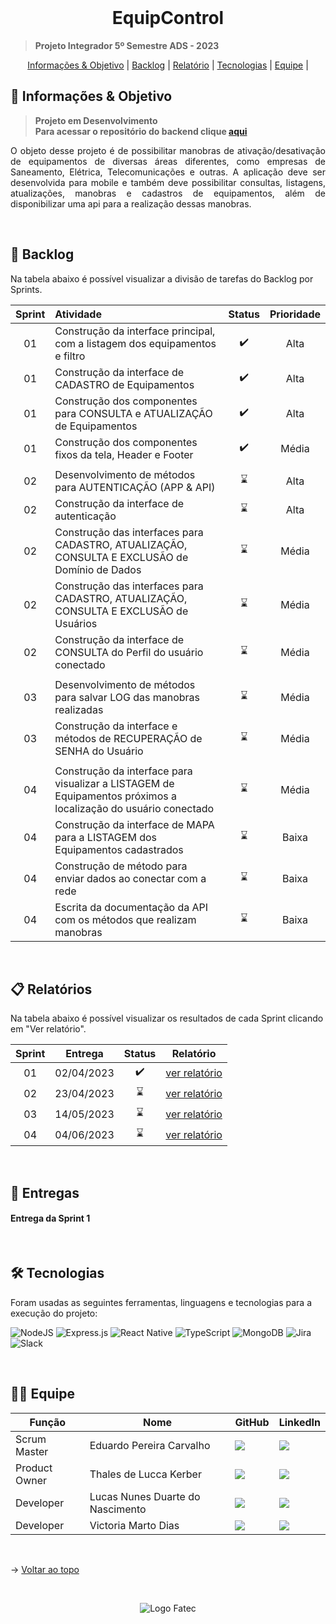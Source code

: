<br id="topo">

<h1 align="center">EquipControl</h1>

> **Projeto Integrador 5º Semestre ADS - 2023**

<p align="center">
    <a href="#objetivo">Informações & Objetivo</a> |
    <a href="#backlog">Backlog</a> |
    <a href="#relatório">Relatório</a> |
    <a href="#tecnologias">Tecnologias</a> |
    <a href="#equipe">Equipe</a> |
</p>

<span id="objetivo">

## 🚀 Informações & Objetivo

> **Projeto em Desenvolvimento** <br>
> **Para acessar o repositório do backend clique [aqui](https://github.com/CodeLabFatec/EquipControl-Server)**

<p align="justify">O objeto desse projeto é de possibilitar manobras de ativação/desativação de equipamentos de diversas áreas diferentes, como empresas de Saneamento, Elétrica, Telecomunicações e outras. A aplicação deve ser desenvolvida para mobile e também deve possibilitar consultas, listagens, atualizações, manobras e cadastros de equipamentos, além de disponibilizar uma api para a realização dessas manobras. </p>

<span id="backlog">


<br>

## 📌 Backlog

Na tabela abaixo é possível visualizar a divisão de tarefas do Backlog por Sprints.

| Sprint | Atividade                                                                                                      |   Status    | Prioridade |
| :----: | :------------------------------------------------------------------------------------------------------------- | :---------: | :--------: |
|   01   | Construção da interface principal, com a listagem dos equipamentos e filtro                                    | :heavy_check_mark: |    Alta    |
|   01   | Construção da interface de CADASTRO de Equipamentos                                                            | :heavy_check_mark: |    Alta    |
|   01   | Construção dos componentes para CONSULTA e ATUALIZAÇÃO de Equipamentos                                         | :heavy_check_mark: |    Alta    |
|   01   | Construção dos componentes fixos da tela, Header e Footer                                                      | :heavy_check_mark: |   Média    |
|        |
|   02   | Desenvolvimento de métodos para AUTENTICAÇÃO (APP & API)                                                       | :hourglass: |    Alta    |
|   02   | Construção da interface de autenticação                                                                        | :hourglass: |    Alta    |
|   02   | Construção das interfaces para CADASTRO, ATUALIZAÇÃO, CONSULTA E EXCLUSÃO de Domínio de Dados                  | :hourglass: |   Média    |
|   02   | Construção das interfaces para CADASTRO, ATUALIZAÇÃO, CONSULTA E EXCLUSÃO de Usuários                          | :hourglass: |   Média    |
|   02   | Construção da interface de CONSULTA do Perfil do usuário conectado                                             | :hourglass: |   Média    |
|        |
|   03   | Desenvolvimento de métodos para salvar LOG das manobras realizadas                                             | :hourglass: |   Média    |
|   03   | Construção da interface e métodos de RECUPERAÇÃO de SENHA do Usuário                                           | :hourglass: |   Média    |
|        |
|   04   | Construção da interface para visualizar a LISTAGEM de Equipamentos próximos a localização do usuário conectado | :hourglass: |   Média    |
|   04   | Construção da interface de MAPA para a LISTAGEM dos Equipamentos cadastrados                                   | :hourglass: |   Baixa    |
|   04   | Construção de método para enviar dados ao conectar com a rede                                                  | :hourglass: |   Baixa    |
|   04   | Escrita da documentação da API com os métodos que realizam manobras                                            | :hourglass: |   Baixa    |

<br>

<span id="relatório">

## :clipboard: Relatórios

Na tabela abaixo é possível visualizar os resultados de cada Sprint clicando em "Ver relatório".

| Sprint |  Entrega   |   Status    |                  Relatório                  |
| :----: | :--------: | :---------: | :-----------------------------------------: |
|   01   | 02/04/2023 | :heavy_check_mark: | [ver relatório](/docs/relatorio-sprint1.md) |
|   02   | 23/04/2023 | :hourglass: | [ver relatório](/docs/relatorio-sprint2.md) |
|   03   | 14/05/2023 | :hourglass: | [ver relatório](/docs/relatorio-sprint3.md) |
|   04   | 04/06/2023 | :hourglass: | [ver relatório](/docs/relatorio-sprint4.md) |

<br />

## :medal_sports: Entregas

<h4> Entrega da Sprint 1 </h4>
<p align="center"></p>

<br />

<span id="tecnologias">

## 🛠️ Tecnologias

Foram usadas as seguintes ferramentas, linguagens e tecnologias para a execução do projeto:

![NodeJS](https://img.shields.io/badge/node.js-6DA55F?style=for-the-badge&logo=node.js&logoColor=white)
![Express.js](https://img.shields.io/badge/express.js-%23404d59.svg?style=for-the-badge&logo=express&logoColor=%2361DAFB)
![React Native](https://img.shields.io/badge/react_native-%2320232a.svg?style=for-the-badge&logo=react&logoColor=%2361DAFB)
![TypeScript](https://img.shields.io/badge/typescript-%23007ACC.svg?style=for-the-badge&logo=typescript&logoColor=white)
![MongoDB](https://img.shields.io/badge/MongoDB-%234ea94b.svg?style=for-the-badge&logo=mongodb&logoColor=white)
![Jira](https://img.shields.io/badge/jira-%230A0FFF.svg?style=for-the-badge&logo=jira&logoColor=white)
![Slack](https://img.shields.io/badge/Slack-4A154B?style=for-the-badge&logo=slack&logoColor=white)

<br />

<span id="equipe">

## 👩‍💻 Equipe

| Função        | Nome                             | GitHub                                                                                                                                                                                            | LinkedIn                                                                                                                                                                                                             |
| ------------- | -------------------------------- | ------------------------------------------------------------------------------------------------------------------------------------------------------------------------------------------------- | -------------------------------------------------------------------------------------------------------------------------------------------------------------------------------------------------------------------- |
| Scrum Master     | Eduardo Pereira Carvalho         | <a href="https://github.com/eduardopereiracarvalho" target="_blanck"><img src = "https://img.shields.io/badge/GitHub-100000?style=for-the-badge&logo=github&logoColor=white" target="_blank"></a> | <a href="https://www.linkedin.com/in/eduardo-carvalho-0a1411213/" target="_blank"><img src="https://img.shields.io/badge/-LinkedIn-%230077B5?style=for-the-badge&logo=linkedin&logoColor=white" target="_blank"></a> |
| Product Owner | Thales de Lucca Kerber           | <a href="https://github.com/thaleskerber" target="_blanck"><img src = "https://img.shields.io/badge/GitHub-100000?style=for-the-badge&logo=github&logoColor=white" target="_blank"></a>           | <a href="https://www.linkedin.com/in/thaleskerber/" target="_blank"><img src="https://img.shields.io/badge/-LinkedIn-%230077B5?style=for-the-badge&logo=linkedin&logoColor=white" target="_blank"></a>               |
| Developer     | Lucas Nunes Duarte do Nascimento | <a href="https://github.com/Lkduarte" target="_blanck"><img src = "https://img.shields.io/badge/GitHub-100000?style=for-the-badge&logo=github&logoColor=white" target="_blank"></a>               | <a href="https://www.linkedin.com/in/lucas-nunes-nascimento/" target="_blank"><img src="https://img.shields.io/badge/-LinkedIn-%230077B5?style=for-the-badge&logo=linkedin&logoColor=white" target="_blank"></a>     |
| Developer  | Victoria Marto Dias              | <a href="https://github.com/DiasVitoria" target="_blanck"><img src = "https://img.shields.io/badge/GitHub-100000?style=for-the-badge&logo=github&logoColor=white" target="_blank"></a>            | <a href="https://www.linkedin.com/in/diasvictoria/" target="_blank"><img src="https://img.shields.io/badge/-LinkedIn-%230077B5?style=for-the-badge&logo=linkedin&logoColor=white" target="_blank"></a>               |

<br>

→ [Voltar ao topo](#topo)

<br>

<div align='center' height='40'>
  
![Logo Fatec](https://github.com/thaleskerber/Projeto-Integrador-4-Semestre/assets/26208169/c5407beb-d912-41da-afbb-13b054a55885)

</div>
